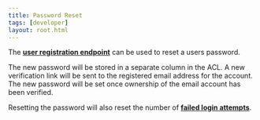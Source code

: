 ```yaml
---
title: Password Reset
tags: [developer]
layout: root.html
---
```


The [**user registration endpoint**]() can be used to reset a users password.

The new password will be stored in a separate column in the ACL. A new verification link will be sent to the registered email address for the account. The new password will be set once ownership of the email account has been verified.

Resetting the password will also reset the number of [**failed login attempts**](../failed-login-attempts/).